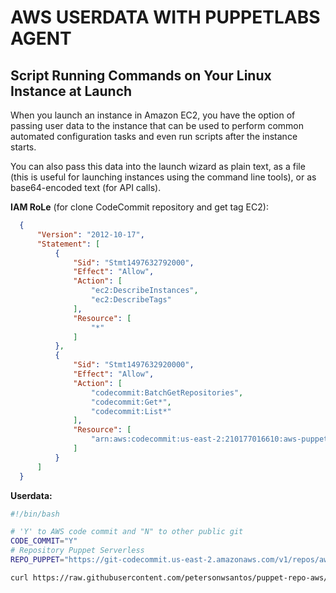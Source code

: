 AWS USERDATA WITH PUPPETLABS AGENT  
====================================

Script Running Commands on Your Linux Instance at Launch
----------------------------------------------------------

When you launch an instance in Amazon EC2, you have the option of passing user data to the instance that can be used to perform common automated configuration tasks and even run scripts after the instance starts. 

You can also pass this data into the launch wizard as plain text, as a file (this is useful for launching instances using the command line tools), or as base64-encoded text (for API calls).


**IAM RoLe**   (for clone CodeCommit repository and get tag EC2):
```json
  {
      "Version": "2012-10-17",
      "Statement": [
          {
              "Sid": "Stmt1497632792000",
              "Effect": "Allow",
              "Action": [
                  "ec2:DescribeInstances",
                  "ec2:DescribeTags"
              ],
              "Resource": [
                  "*"
              ]
          },
          {
              "Sid": "Stmt1497632920000",
              "Effect": "Allow",
              "Action": [
                  "codecommit:BatchGetRepositories",
                  "codecommit:Get*",
                  "codecommit:List*"
              ],
              "Resource": [
                  "arn:aws:codecommit:us-east-2:210177016610:aws-puppet-masterless-distribuited"
              ]
          }
      ]
  }
```

**Userdata:** 
```bash
#!/bin/bash 

# 'Y' to AWS code commit and "N" to other public git
CODE_COMMIT="Y"
# Repository Puppet Serverless
REPO_PUPPET="https://git-codecommit.us-east-2.amazonaws.com/v1/repos/aws-puppet-masterless-distribuited" 

curl https://raw.githubusercontent.com/petersonwsantos/puppet-repo-aws/master/userdata-puppetagent.bash | bash -s -- $CODE_COMMIT $REPO_PUPPET
```

